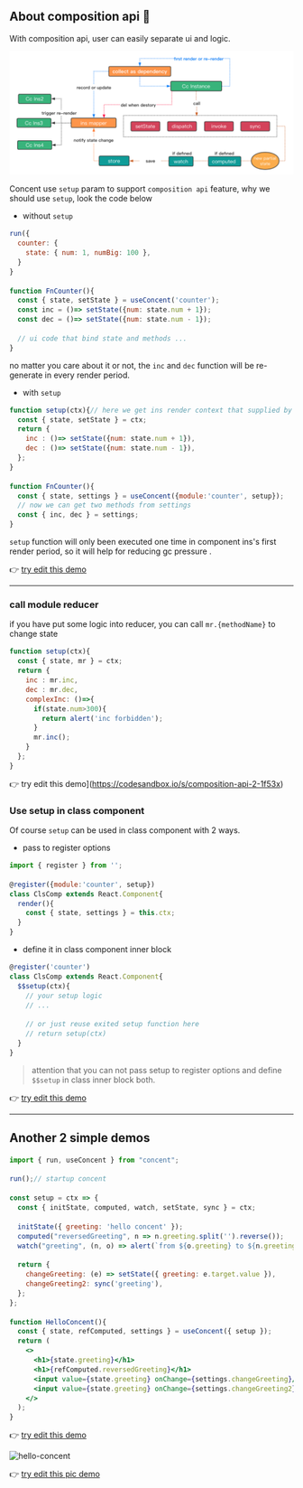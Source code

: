 ## About composition api 🎉

With composition api, user can easily separate ui and logic.

![](https://raw.githubusercontent.com/fantasticsoul/assets/master/img/cc-re-render-process.png)


Concent use `setup` param to support `composition api` feature, why we should use `setup`, look the code below

- without `setup`
```jsx
run({
  counter: {
    state: { num: 1, numBig: 100 },
  }
}

function FnCounter(){
  const { state, setState } = useConcent('counter');
  const inc = ()=> setState({num: state.num + 1});
  const dec = ()=> setState({num: state.num - 1});

  // ui code that bind state and methods ...
}
```
no matter you care about it or not, the `inc` and `dec` function will be re-generate in every render period.

- with `setup`
```jsx
function setup(ctx){// here we get ins render context that supplied by concent
  const { state, setState } = ctx;
  return {
    inc : ()=> setState({num: state.num + 1}),
    dec : ()=> setState({num: state.num - 1}),
  };
}

function FnCounter(){
  const { state, settings } = useConcent({module:'counter', setup});
  // now we can get two methods from settings
  const { inc, dec } = settings;
}
```
`setup` function will only been executed one time in component ins's first render period, so it will help for reducing gc pressure .

👉 [try edit this demo](https://codesandbox.io/s/composition-api-1-rw95j)

___

### call module reducer
if you have put some logic into reducer, you can call `mr.{methodName}` to change state

```jsx
function setup(ctx){
  const { state, mr } = ctx;
  return {
    inc : mr.inc,
    dec : mr.dec,
    complexInc: ()=>{
      if(state.num>300){
        return alert('inc forbidden');
      }
      mr.inc();
    }
  };
}
```

👉 try edit this demo](https://codesandbox.io/s/composition-api-2-1f53x)

### Use setup in class component
Of course `setup` can be used in class component with 2 ways.

- pass to register options
```jsx
import { register } from '';

@register({module:'counter', setup})
class ClsComp extends React.Component{
  render(){
    const { state, settings } = this.ctx;
  }
}
```

- define it in class component inner block
```jsx
@register('counter')
class ClsComp extends React.Component{
  $$setup(ctx){
    // your setup logic
    // ...

    // or just reuse exited setup function here
    // return setup(ctx)
  }
}
```
> attention that you can not pass setup to register options and define `$$setup` in class inner block both.

👉 [try edit this demo](https://codesandbox.io/s/composition-api-3-ykv9p)

____

## Another 2 simple demos

```jsx
import { run, useConcent } from "concent";

run();// startup concent

const setup = ctx => {
  const { initState, computed, watch, setState, sync } = ctx;
  
  initState({ greeting: 'hello concent' });
  computed("reversedGreeting", n => n.greeting.split('').reverse());
  watch("greeting", (n, o) => alert(`from ${o.greeting} to ${n.greeting}`));
  
  return {
    changeGreeting: (e) => setState({ greeting: e.target.value }),
    changeGreeting2: sync('greeting'),
  };
};

function HelloConcent(){
  const { state, refComputed, settings } = useConcent({ setup });
  return (
    <>
      <h1>{state.greeting}</h1>
      <h1>{refComputed.reversedGreeting}</h1>
      <input value={state.greeting} onChange={settings.changeGreeting}/>
      <input value={state.greeting} onChange={settings.changeGreeting2}/>
    </>
  );
}
```

👉 [try edit this demo](https://codesandbox.io/s/hello-concent-djxxh)

![hello-concent](https://github.com/fantasticsoul/assets/blob/master/img/cc-intro-1.gif?raw=true)

👉 [try edit this pic demo](https://stackblitz.com/edit/react-wpzgqd)
